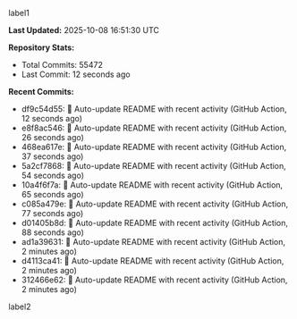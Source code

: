 
label1 
<!-- ACTIVITY_START -->
**Last Updated:** 2025-10-08 16:51:30 UTC

**Repository Stats:**
- Total Commits: 55472
- Last Commit: 12 seconds ago

**Recent Commits:**
- df9c54d55: 🤖 Auto-update README with recent activity (GitHub Action, 12 seconds ago)
- e8f8ac546: 🤖 Auto-update README with recent activity (GitHub Action, 26 seconds ago)
- 468ea617e: 🤖 Auto-update README with recent activity (GitHub Action, 37 seconds ago)
- 5a2cf7868: 🤖 Auto-update README with recent activity (GitHub Action, 54 seconds ago)
- 10a4f6f7a: 🤖 Auto-update README with recent activity (GitHub Action, 65 seconds ago)
- c085a479e: 🤖 Auto-update README with recent activity (GitHub Action, 77 seconds ago)
- d01405b8d: 🤖 Auto-update README with recent activity (GitHub Action, 88 seconds ago)
- ad1a39631: 🤖 Auto-update README with recent activity (GitHub Action, 2 minutes ago)
- d4113ca41: 🤖 Auto-update README with recent activity (GitHub Action, 2 minutes ago)
- 312466e62: 🤖 Auto-update README with recent activity (GitHub Action, 2 minutes ago)
<!-- ACTIVITY_END -->

label2
